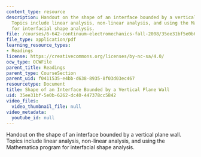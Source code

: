 ```yaml
---
content_type: resource
description: Handout on the shape of an interface bounded by a vertical plane wall.
  Topics include linear analysis, non-linear analysis, and using the Mathematica program
  for interfacial shape analysis.
file: /courses/6-642-continuum-electromechanics-fall-2008/35ee31bf5e0b6262dc40447378cc5842_vertical_wall.pdf
file_type: application/pdf
learning_resource_types:
- Readings
license: https://creativecommons.org/licenses/by-nc-sa/4.0/
ocw_type: OCWFile
parent_title: Readings
parent_type: CourseSection
parent_uid: f0411535-e4bb-d638-8935-8f03d03ec467
resourcetype: Document
title: Shape of an Interface Bounded by a Vertical Plane Wall
uid: 35ee31bf-5e0b-6262-dc40-447378cc5842
video_files:
  video_thumbnail_file: null
video_metadata:
  youtube_id: null
---
```

Handout on the shape of an interface bounded by a vertical plane wall. Topics include linear analysis, non-linear analysis, and using the Mathematica program for interfacial shape analysis.